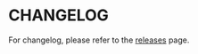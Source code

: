 # CHANGELOG

For changelog, please refer to the [releases](https://github.com/LM-Commons/LmcCors/releases) page.